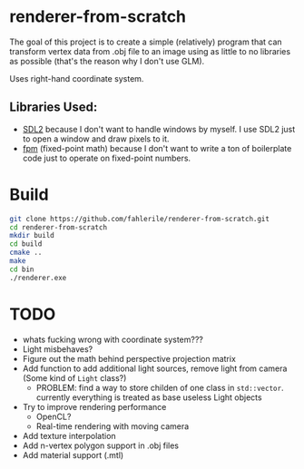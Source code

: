 # renderer-from-scratch

The goal of this project is to create a simple (relatively) program that can transform vertex data from .obj file to an image using as little to no libraries as possible (that's the reason why I don't use GLM).

Uses right-hand coordinate system.

## Libraries Used:
- [SDL2](https://www.libsdl.org/) because I don't want to handle windows by myself. I use SDL2 just to open a window and draw pixels to it.
- [fpm](https://github.com/MikeLankamp/fpm) (fixed-point math) because I don't want to write a ton of boilerplate code just to operate on fixed-point numbers.

# Build

```bash
git clone https://github.com/fahlerile/renderer-from-scratch.git
cd renderer-from-scratch
mkdir build
cd build
cmake ..
make
cd bin
./renderer.exe
```

# TODO

- whats fucking wrong with coordinate system???
- Light misbehaves?
- Figure out the math behind perspective projection matrix
- Add function to add additional light sources, remove light from camera (Some kind of `Light` class?)
    - PROBLEM: find a way to store childen of one class in `std::vector`. currently everything is treated as base useless Light objects
- Try to improve rendering performance
    - OpenCL?
    - Real-time rendering with moving camera
- Add texture interpolation
- Add n-vertex polygon support in .obj files
- Add material support (.mtl)